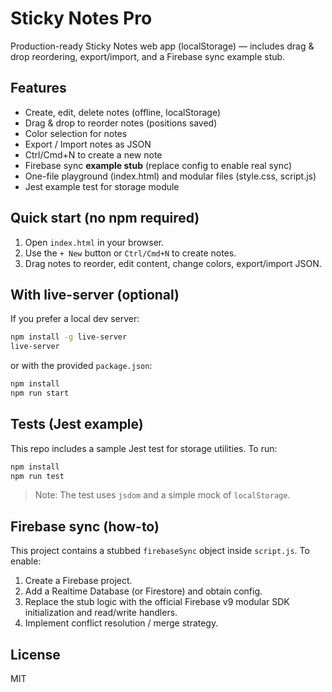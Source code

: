 # Sticky Notes Pro

Production-ready Sticky Notes web app (localStorage) — includes drag & drop reordering, export/import, and a Firebase sync example stub.

## Features
- Create, edit, delete notes (offline, localStorage)
- Drag & drop to reorder notes (positions saved)
- Color selection for notes
- Export / Import notes as JSON
- Ctrl/Cmd+N to create a new note
- Firebase sync **example stub** (replace config to enable real sync)
- One-file playground (index.html) and modular files (style.css, script.js)
- Jest example test for storage module

## Quick start (no npm required)
1. Open `index.html` in your browser.
2. Use the `+ New` button or `Ctrl/Cmd+N` to create notes.
3. Drag notes to reorder, edit content, change colors, export/import JSON.

## With live-server (optional)
If you prefer a local dev server:

```bash
npm install -g live-server
live-server
```

or with the provided `package.json`:

```bash
npm install
npm run start
```

## Tests (Jest example)
This repo includes a sample Jest test for storage utilities. To run:

```bash
npm install
npm run test
```

> Note: The test uses `jsdom` and a simple mock of `localStorage`.

## Firebase sync (how-to)
This project contains a stubbed `firebaseSync` object inside `script.js`. To enable:
1. Create a Firebase project.
2. Add a Realtime Database (or Firestore) and obtain config.
3. Replace the stub logic with the official Firebase v9 modular SDK initialization and read/write handlers.
4. Implement conflict resolution / merge strategy.

## License
MIT
